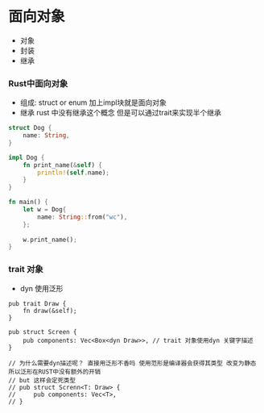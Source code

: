 # 面向对象
- 对象
- 封装
- 继承

### Rust中面向对象
- 组成: struct or enum 加上impl块就是面向对象
- 继承 rust 中没有继承这个概念  但是可以通过trait来实现半个继承
```rust
struct Dog {
    name: String,
}

impl Dog {
    fn print_name(&self) {
        println!(self.name);
    }
}

fn main() {
    let w = Dog{
        name: String::from("wc"),
    };
    
    w.print_name();
} 
```

### trait 对象
- dyn 使用泛形
``` 
pub trait Draw {
    fn draw(&self);
}

pub struct Screen {
    pub components: Vec<Box<dyn Draw>>, // trait 对象使用dyn 关键字描述
}

// 为什么需要dyn描述呢？ 直接用泛形不香吗 使用范形是编译器会获得其类型 改变为静态 所以泛形在RUST中没有额外的开销
// but 这样会定死类型
// pub struct Screnn<T: Draw> {
//     pub components: Vec<T>,
// }
```
